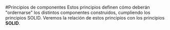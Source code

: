 #Principios de componentes
Estos principios definen cómo deberán "ordernarse" los distintos componentes construidos, cumpliendo los principios SOLID.
Veremos la relación de estos principios con los principios **SOLID**.
